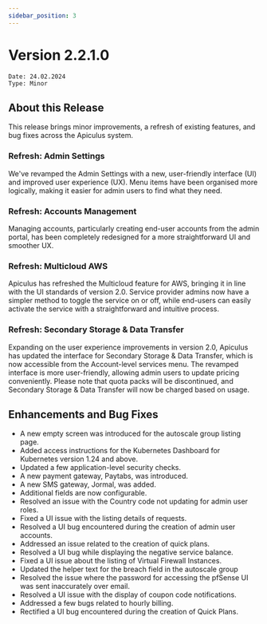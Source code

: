 ```yaml
---
sidebar_position: 3
---
```

# Version 2.2.1.0
```
Date: 24.02.2024
Type: Minor
```

## About this Release

This release brings minor improvements, a refresh of existing features, and bug fixes across the Apiculus system.

### Refresh: Admin Settings

We've revamped the Admin Settings with a new, user-friendly interface (UI) and improved user experience (UX). Menu items have been organised more logically, making it easier for admin users to find what they need.

### Refresh: Accounts Management

Managing accounts, particularly creating end-user accounts from the admin portal, has been completely redesigned for a more straightforward UI and smoother UX.

### Refresh: Multicloud AWS

Apiculus has refreshed the Multicloud feature for AWS, bringing it in line with the UI standards of version 2.0. Service provider admins now have a simpler method to toggle the service on or off, while end-users can easily activate the service with a straightforward and intuitive process.

### Refresh: Secondary Storage & Data Transfer

Expanding on the user experience improvements in version 2.0, Apiculus has updated the interface for Secondary Storage & Data Transfer, which is now accessible from the Account-level services menu. The revamped interface is more user-friendly, allowing admin users to update pricing conveniently. Please note that quota packs will be discontinued, and Secondary Storage & Data Transfer will now be charged based on usage.

## Enhancements and Bug Fixes

- A new empty screen was introduced for the autoscale group listing page.
- Added access instructions for the Kubernetes Dashboard for Kubernetes version 1.24 and above.
- Updated a few application-level security checks.
- A new payment gateway, Paytabs, was introduced.
- A new SMS gateway, Jormal, was added.
- Additional fields are now configurable.
- Resolved an issue with the Country code not updating for admin user roles.
- Fixed a UI issue with the listing details of requests.
- Resolved a UI bug encountered during the creation of admin user accounts.
- Addressed an issue related to the creation of quick plans.
- Resolved a UI bug while displaying the negative service balance.
- Fixed a UI issue about the listing of Virtual Firewall Instances.
- Updated the helper text for the breach field in the autoscale group
- Resolved the issue where the password for accessing the pfSense UI was sent inaccurately over email.
- Resolved a UI issue with the display of coupon code notifications.
- Addressed a few bugs related to hourly billing.
- Rectified a UI bug encountered during the creation of Quick Plans.





